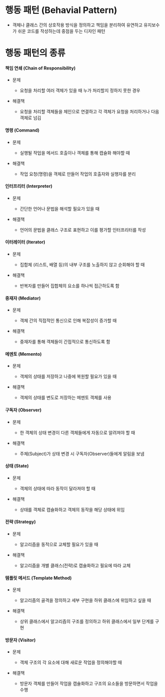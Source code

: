 # 행동 패턴 (Behavial Pattern)

- 객체나 클래스 간의 상호작용 방식을 정의하고 책임을 분리하여 유연하고 유지보수가 쉬운 코드를 작성하는데 중점을 두는 디자인 패턴

# 행동 패턴의 종류

#### 책임 연쇄 (Chain of Responsibility)

- 문제

  - 요청을 처리할 여러 객체가 있을 때 누가 처리할지 정하지 못한 경우

- 해결책
  - 요청을 처리할 객체들을 체인으로 연결하고 각 객체가 요청을 처리하거나 다음 객체로 넘김

#### 명령 (Command)

- 문제

  - 실행될 작업을 메서드 호출이나 객체를 통해 캡슐화 해야할 때

- 해결책
  - 작업 요청(명령)을 객체로 만들어 작업의 호출자와 실행자를 분리

#### 인터프리터 (Interpreter)

- 문제

  - 간단한 언어나 문법을 해석할 필요가 있을 때

- 해결책
  - 언어의 문법을 클래스 구조로 표현하고 이를 평가할 인터프리터를 작성

#### 이터레이터 (Iterator)

- 문제

  - 집합체 (리스트, 배열 등)의 내부 구조를 노출하지 않고 순회해야 할 때

- 해결책

  - 반복자를 만들어 집합체의 요소를 하나씩 접근하도록 함

#### 중재자 (Mediator)

- 문제

  - 객체 간의 직접적인 통신으로 인해 복잡성이 증가할 때

- 해결책
  - 중재자를 통해 객체들이 간접적으로 통신하도록 함

#### 메멘토 (Memento)

- 문제

  - 객체의 상태를 저장하고 나중에 복원할 필요가 있을 때

- 해결책
  - 객체의 상태를 변도로 저장하는 메멘토 객체를 사용

#### 구독자 (Observer)

- 문제

  - 한 객체의 상태 변경이 다른 객체들에게 자동으로 알려져야 할 때

- 해결책
  - 주체(Subject)가 상태 변경 시 구독자(Observer)들에게 알림을 보냄

#### 상태 (State)

- 문제

  - 객체의 상태에 따라 동작이 달라져야 할 때

- 해결책
  - 상태를 객체로 캡슐화하고 객체의 동작을 해당 상태에 위임

#### 전략 (Strategy)

- 문제

  - 알고리즘을 동적으로 교체할 필요가 있을 때

- 해결책
  - 알고리즘을 개별 클래스(전략)로 캡슐화하고 필요에 따라 교체

#### 템플릿 메서드 (Template Method)

- 문제

  - 알고리즘의 골격을 정의하고 세부 구현을 하위 클래스에 위임하고 싶을 때

- 해결책
  - 상위 클래스에서 알고리즘의 구조를 정의하고 하위 클래스에서 일부 단계를 구현

#### 방문자 (Visitor)

- 문제

  - 객체 구조의 각 요소에 대해 새로운 작업을 정의해야할 때

- 해결책
  - 방문자 객체를 만들어 작업을 캡슐화하고 구조의 요소들을 방문하면서 작업을 수행
